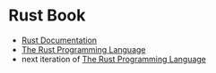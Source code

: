 # Rust Book

* [Rust Documentation](https://doc.rust-lang.org/)
* [The Rust Programming Language](https://doc.rust-lang.org/book/)
* next iteration of [The Rust Programming Language](https://github.com/rust-lang/book)